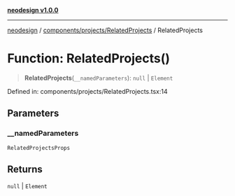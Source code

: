 [**neodesign v1.0.0**](../../../../README.md)

***

[neodesign](../../../../modules.md) / [components/projects/RelatedProjects](../README.md) / RelatedProjects

# Function: RelatedProjects()

> **RelatedProjects**(`__namedParameters`): `null` \| `Element`

Defined in: components/projects/RelatedProjects.tsx:14

## Parameters

### \_\_namedParameters

`RelatedProjectsProps`

## Returns

`null` \| `Element`
